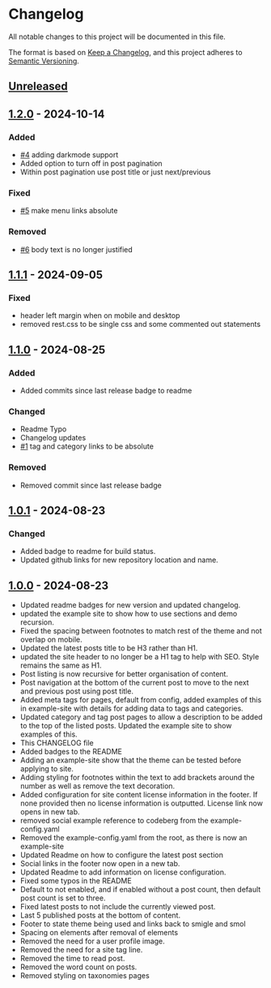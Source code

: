 # Changelog

All notable changes to this project will be documented in this file.

The format is based on [Keep a Changelog](https://keepachangelog.com/en/1.1.0/),
and this project adheres to [Semantic Versioning](https://semver.org/spec/v2.0.0.html).

## [Unreleased]

## [1.2.0] - 2024-10-14

### Added

- [#4](https://github.com/joe-mccarthy/smigle-lite/issues/4) adding darkmode support
- Added option to turn off in post pagination
- Within post pagination use post title or just next/previous

### Fixed

- [#5](https://github.com/joe-mccarthy/smigle-lite/issues/5) make menu links absolute

### Removed

- [#6](https://github.com/joe-mccarthy/smigle-lite/issues/6) body text is no longer justified

## [1.1.1] - 2024-09-05

### Fixed

- header left margin when on mobile and desktop
- removed rest.css to be single css and some commented out statements

## [1.1.0] - 2024-08-25

### Added

- Added commits since last release badge to readme

### Changed

- Readme Typo
- Changelog updates
- [#1](https://github.com/joe-mccarthy/smigle-lite/issues/1) tag and category links to be absolute

### Removed

- Removed commit since last release badge

## [1.0.1] - 2024-08-23

### Changed

- Added badge to readme for build status.
- Updated github links for new repository location and name.

## [1.0.0] - 2024-08-23

- Updated readme badges for new version and updated changelog.
- updated the example site to show how to use sections and demo recursion.
- Fixed the spacing between footnotes to match rest of the theme and not overlap on mobile.
- Updated the latest posts title to be H3 rather than H1.
- updated the site header to no longer be a H1 tag to help with SEO. Style remains the same as H1.
- Post listing is now recursive for better organisation of content.
- Post navigation at the bottom of the current post to move to the next and previous post using post title.
- Added meta tags for pages, default from config, added examples of this in example-site with details for adding data to tags and categories.
- Updated category and tag post pages to allow a description to be added to the top of the listed posts. Updated the example site to show examples of this.
- This CHANGELOG file
- Added badges to the README
- Adding an example-site show that the theme can be tested before applying to site.
- Adding styling for footnotes within the text to add brackets around the number as well as remove the text decoration.
- Added configuration for site content license information in the footer. If none provided then no license information is outputted. License link now opens in new tab.
- removed social example reference to codeberg from the example-config.yaml
- Removed the example-config.yaml from the root, as there is now an example-site
- Updated Readme on how to configure the latest post section
- Social links in the footer now open in a new tab.
- Updated Readme to add information on license configuration.
- Fixed some typos in the README
- Default to not enabled, and if enabled without a post count, then default post count is set to three.
- Fixed latest posts to not include the currently viewed post.
- Last 5 published posts at the bottom of content.
- Footer to state theme being used and links back to smigle and smol
- Spacing on elements after removal of elements
- Removed the need for a user profile image.
- Removed the need for a site tag line.
- Removed the time to read post.
- Removed the word count on posts.
- Removed styling on taxonomies pages

[unreleased]: https://github.com/joe-mccarthy/smigle-lite/compare/1.2.0...HEAD
[1.2.0]: https://github.com/joe-mccarthy/smigle-lite/compare/1.1.1...1.2.0
[1.1.1]: https://github.com/joe-mccarthy/smigle-lite/compare/1.1.0...1.1.1
[1.1.0]: https://github.com/joe-mccarthy/smigle-lite/compare/1.0.1...1.1.0
[1.0.1]: https://github.com/joe-mccarthy/smigle-lite/compare/1.0.0...1.0.1
[1.0.0]: https://github.com/joe-mccarthy/smigle-lite/releases/tag/1.0.0

